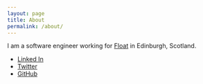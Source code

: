 ```yaml
---
layout: page
title: About
permalink: /about/
---
```


I am a software engineer working for [Float](http://floatapp.com "Float") in Edinburgh, Scotland.

- [Linked In](http://uk.linkedin.com/in/charlesharley)
- [Twitter](http://twitter.com/charlesharley)
- [GitHub](https://github.com/CharlesHarley)
